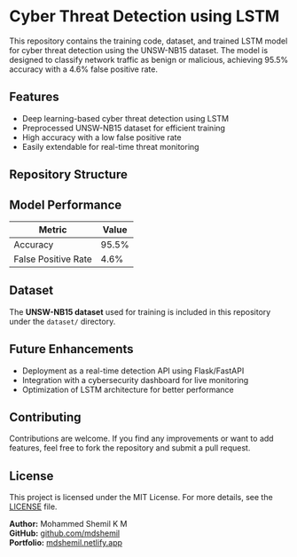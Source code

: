 # Cyber Threat Detection using LSTM

This repository contains the training code, dataset, and trained LSTM model for cyber threat detection using the UNSW-NB15 dataset. The model is designed to classify network traffic as benign or malicious, achieving 95.5% accuracy with a 4.6% false positive rate.

## Features

- Deep learning-based cyber threat detection using LSTM
- Preprocessed UNSW-NB15 dataset for efficient training
- High accuracy with a low false positive rate
- Easily extendable for real-time threat monitoring

## Repository Structure

## Model Performance

| Metric              | Value |
| ------------------- | ----- |
| Accuracy            | 95.5% |
| False Positive Rate | 4.6%  |

## Dataset

The **UNSW-NB15 dataset** used for training is included in this repository under the `dataset/` directory.

## Future Enhancements

- Deployment as a real-time detection API using Flask/FastAPI
- Integration with a cybersecurity dashboard for live monitoring
- Optimization of LSTM architecture for better performance

## Contributing

Contributions are welcome. If you find any improvements or want to add features, feel free to fork the repository and submit a pull request.

## License

This project is licensed under the MIT License. For more details, see the [LICENSE](LICENSE) file.

**Author:** Mohammed Shemil K M  
**GitHub:** [github.com/mdshemil](https://github.com/mdshemil)  
**Portfolio:** [mdshemil.netlify.app](https://mdshemil.netlify.app)

